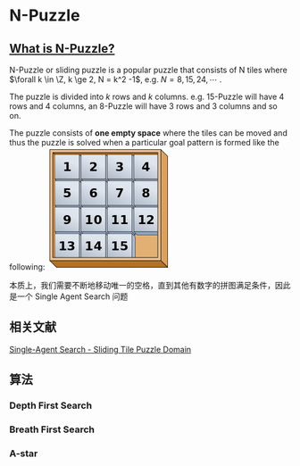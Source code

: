# N-Puzzle

## [**What is N-Puzzle?**](https://algorithmsinsight.wordpress.com/graph-theory-2/a-star-in-general/implementing-a-star-to-solve-n-puzzle/)

N-Puzzle or sliding puzzle is a popular puzzle that consists of N tiles where $\forall k \in \Z, k \ge 2, N = k^2 -1$, e.g. $N = 8,15,24,\cdots$ . 

The puzzle is divided into $k$ rows and $k$ columns. e.g. 15-Puzzle will have 4 rows and 4 columns, an 8-Puzzle will have 3 rows and 3 columns and so on. 

The puzzle consists of **one empty space** where the tiles can be moved and thus the puzzle is solved when a particular goal pattern is formed like the following:
![](MarkdownImages/2f65df9e05519ae6c94bd7cac20b246b92299866.png)

本质上，我们需要不断地移动唯一的空格，直到其他有数字的拼图满足条件，因此是一个 Single Agent Search 问题

## 相关文献

[Single-Agent Search - Sliding Tile Puzzle Domain](https://www.movingai.com/SAS/STP/)

## 算法

### Depth First Search

### Breath First Search

### A-star
